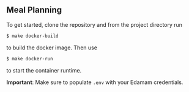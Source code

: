 ## Meal Planning 

To get started, clone the repository and from the project directory run 

```bash 
$ make docker-build 
```

to build the docker image. Then use 

```bash 
$ make docker-run 
```

to start the container runtime.

**Important**: Make sure to populate `.env` with your Edamam credentials. 